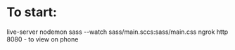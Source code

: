 # To start:
live-server
nodemon
sass --watch sass/main.sccs:sass/main.css
ngrok http 8080 - to view on phone